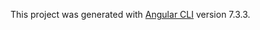 This project was generated with [Angular CLI](https://github.com/angular/angular-cli) version 7.3.3.

